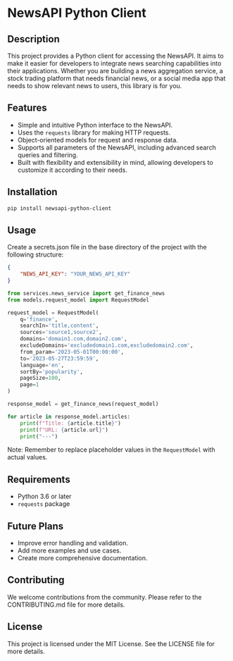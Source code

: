# NewsAPI Python Client

## Description

This project provides a Python client for accessing the NewsAPI. It aims to make it easier for developers to integrate news searching capabilities into their applications. Whether you are building a news aggregation service, a stock trading platform that needs financial news, or a social media app that needs to show relevant news to users, this library is for you.

## Features

- Simple and intuitive Python interface to the NewsAPI.
- Uses the `requests` library for making HTTP requests.
- Object-oriented models for request and response data.
- Supports all parameters of the NewsAPI, including advanced search queries and filtering.
- Built with flexibility and extensibility in mind, allowing developers to customize it according to their needs.

## Installation

```bash
pip install newsapi-python-client
```

## Usage
Create a secrets.json file in the base directory of the project with the following structure:

```json
{
    "NEWS_API_KEY": "YOUR_NEWS_API_KEY"
}
```

```python
from services.news_service import get_finance_news
from models.request_model import RequestModel

request_model = RequestModel(
    q='finance',
    searchIn='title,content',
    sources='source1,source2',
    domains='domain1.com,domain2.com',
    excludeDomains='excludedomain1.com,excludedomain2.com',
    from_param='2023-05-01T00:00:00',
    to='2023-05-27T23:59:59',
    language='en',
    sortBy='popularity',
    pageSize=100,
    page=1
)

response_model = get_finance_news(request_model)

for article in response_model.articles:
    print(f"Title: {article.title}")
    print(f"URL: {article.url}")
    print("---")
```

Note: Remember to replace placeholder values in the `RequestModel` with actual values.

## Requirements

- Python 3.6 or later
- `requests` package

## Future Plans

- Improve error handling and validation.
- Add more examples and use cases.
- Create more comprehensive documentation.

## Contributing

We welcome contributions from the community. Please refer to the CONTRIBUTING.md file for more details.

## License

This project is licensed under the MIT License. See the LICENSE file for more details.
